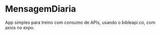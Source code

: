 # MensagemDiaria
App simples para treino com consumo de APIs, usando o bibleapi.co, com axios no expo.
